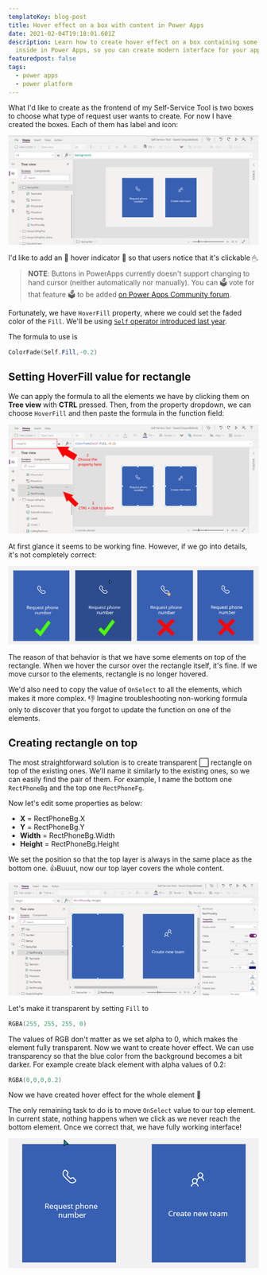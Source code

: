 ```yaml
---
templateKey: blog-post
title: Hover effect on a box with content in Power Apps
date: 2021-02-04T19:18:01.601Z
description: Learn how to create hover effect on a box containing some content
  inside in Power Apps, so you can create modern interface for your application.
featuredpost: false
tags:
  - power apps
  - power platform
---
```

What I'd like to create as the frontend of my Self-Service Tool is two boxes to choose what type of request user wants to create. For now I have created the boxes. Each of them has label and icon:

![Desired interface with two clickable boxes](../../img/20210122-163018-xydswegkvf.png)

I'd like to add an 🌟 hover indicator 🌟 so that users notice that it's clickable 🖱.

> **NOTE**: Buttons in PowerApps currently doesn't support changing to hand cursor (neither automatically nor manually). You can 🗳 vote for that feature 🗳 to be added [on Power Apps Community forum](https://powerusers.microsoft.com/t5/Power-Apps-Ideas/Buttons-in-powerapps-form-should-have-an-option-to-change-to/idi-p/278246).

Fortunately, we have `HoverFill` property, where we could set the faded color of the `Fill`. We'll be using [`Self` operator introduced last year](https://powerapps.microsoft.com/en-us/blog/formulas-launch-to-self-and-self-operator/).

The formula to use is

```powershell
ColorFade(Self.Fill,-0.2)
```

## Setting HoverFill value for rectangle

We can apply the formula to all the elements we have by clicking them on **Tree view** with **CTRL** pressed. Then, from the property dropdown, we can choose `HoverFill` and then paste the formula in the function field:

![Applying formula to multiple elements](../../img/20210125-170743-a5dxxntv28.png)

At first glance it seems to be working fine. However, if we go into details, it's not completely correct:

![Incorrect hover behavior](../../img/20210204-205027-000012.png)

The reason of that behavior is that we have some elements on top of the rectangle. When we hover the cursor over the rectangle itself, it's fine. If we move cursor to the elements, rectangle is no longer hovered.

We'd also need to copy the value of `OnSelect` to all the elements, which makes it more complex. 👎 Imagine troubleshooting non-working formula only to discover that you forgot to update the function on one of the elements.

## Creating rectangle on top

The most straightforward solution is to create transparent ⬜ rectangle on top of the existing ones. We'll name it similarly to the existing ones, so we can easily find the pair of them. For example, I name the bottom one `RectPhoneBg` and the top one `RectPhoneFg`.

Now let's edit some properties as below:

* **X** = RectPhoneBg.X
* **Y** = RectPhoneBg.Y
* **Width** = RectPhoneBg.Width
* **Height** = RectPhoneBg.Height

We set the position so that the top layer is always in the same place as the bottom one. 👍Buuut, now our top layer covers the whole content. 

![Top rectangle covering the content](../../img/20210204-220455-000017.png)

Let's make it transparent by setting `Fill` to

```powershell
RGBA(255, 255, 255, 0)
```

The values of RGB don't matter as we set alpha to 0, which makes the element fully transparent. Now we want to create hover effect. We can use transparency so that the blue color from the background becomes a bit darker. For example create black element with alpha values of 0.2:

```powershell
RGBA(0,0,0,0.2)
```

Now we have created hover effect for the whole element 💪

The only remaining task to do is to move `OnSelect` value to our top element. In current state, nothing happens when we click as we never reach the bottom element. Once we correct that, we have fully working interface!

![Hoever working fine](../../img/hover-working-fine.gif)